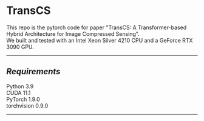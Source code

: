# TransCS
This repo is the pytorch code for paper "TransCS: A Transformer-based Hybrid Architecture for Image Compressed Sensing".  
We built and tested with an Intel Xeon Silver 4210 CPU and a GeForce RTX 3090 GPU.
****
## _Requirements_
Python 3.9  
CUDA 11.1  
PyTorch 1.9.0  
torchvision 0.9.0  
****
